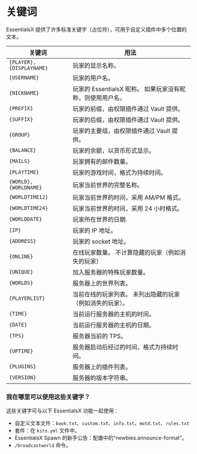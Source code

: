 # 关键词

EssentialsX 提供了许多标准关键字（占位符），可用于自定义插件中多个位置的文本。

| 关键词                    | 用法                                                       |
| ------------------------- | ---------------------------------------------------------- |
| `{PLAYER}, {DISPLAYNAME}` | 玩家的显示名称。                                           |
| `{USERNAME}`              | 玩家的用户名。                                             |
| `{NICKNAME}`              | 玩家的 EssentialsX 昵称。 如果玩家没有昵称，则使用用户名。 |
| `{PREFIX}`                | 玩家的前缀，由权限插件通过 Vault 提供。                    |
| `{SUFFIX}`                | 玩家的后缀，由权限插件通过 Vault 提供。                    |
| `{GROUP}`                 | 玩家的主要组，由权限插件通过 Vault 提供。                  |
| `{BALANCE}`               | 玩家的余额，以货币形式显示。                               |
| `{MAILS}`                 | 玩家拥有的邮件数量。                                       |
| `{PLAYTIME}`              | 玩家的游戏时间，格式为持续时间。                           |
| `{WORLD}, {WORLDNAME}`    | 玩家当前世界的完整名称。                                   |
| `{WORLDTIME12}`           | 玩家当前世界的时间，采用 AM/PM 格式。                      |
| `{WORLDTIME24}`           | 玩家当前世界的时间，采用 24 小时格式。                     |
| `{WORLDDATE}`             | 玩家所在世界的日期.                                        |
| `{IP}`                    | 玩家的 IP 地址。                                           |
| `{ADDRESS}`               | 玩家的 socket 地址。                                       |
| `{ONLINE}`                | 在线玩家数量。 不计算隐藏的玩家（例如消失的玩家）          |
| `{UNIQUE}`                | 加入服务器的特殊玩家数量。                                 |
| `{WORLDS}`                | 服务器上的世界列表。                                       |
| `{PLAYERLIST}`            | 当前在线的玩家列表。 未列出隐藏的玩家（例如消失的玩家）。  |
| `{TIME}`                  | 当前运行服务器的主机的时间。                               |
| `{DATE}`                  | 当前运行服务器的主机的日期。                               |
| `{TPS}`                   | 服务器当前的 TPS。                                         |
| `{UPTIME}`                | 服务器启动后经过的时间，格式为持续时间。                   |
| `{PLUGINS}`               | 服务器上的插件列表。                                       |
| `{VERSION}`               | 服务器的版本字符串。                                       |

### 我在哪里可以使用这些关键字？

这些关键字可与以下 EssentialsX 功能一起使用：

- 自定义文本文件：`book.txt`、`custom.txt`、`info.txt`、`motd.txt`、`rules.txt`
- 套件：在 `kits.yml` 文件中。
- EssentialsX Spawn 的新手公告：配置中的“newbies.announce-format”。
- `/broadcastworld` 命令。
